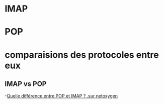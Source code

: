 # IMAP

# POP

# comparaisions des protocoles entre eux

## IMAP vs POP

  -[Quelle différence entre POP et IMAP ? .sur netoxygen](https://netoxygen.ch/faqs/quelle-difference-entre-pop-et-imap/)
